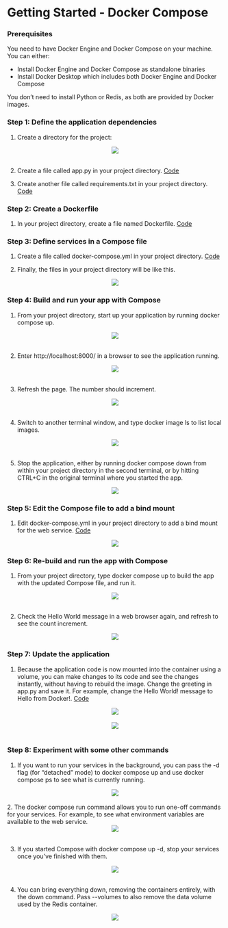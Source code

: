 # Getting Started - Docker Compose

### Prerequisites <br>
You need to have Docker Engine and Docker Compose on your machine. You can either: <br>

- Install Docker Engine and Docker Compose as standalone binaries 
- Install Docker Desktop which includes both Docker Engine and Docker Compose 

You don’t need to install Python or Redis, as both are provided by Docker images.<br>

### Step 1: Define the application dependencies<br>

1. Create a directory for the project:

<div align="center"><img src="gambar/latihan/get-started/Screenshot(1).jpg"></div><br>

2. Create a file called app.py in your project directory. [Code](kode/app.py) <br>

3. Create another file called requirements.txt in your project directory. [Code](kode/requirements.txt)<br>

### Step 2: Create a Dockerfile<br>

1. In your project directory, create a file named Dockerfile. [Code](kode/Dockerfile)<br>

### Step 3: Define services in a Compose file<br>

1. Create a file called docker-compose.yml in your project directory. [Code](kode/docker-compose.yml)<br>

2. Finally, the files in your project directory will be like this. <br>

<div align="center"><img src="gambar/2.jpg"></div>

### Step 4: Build and run your app with Compose<br>

1. From your project directory, start up your application by running docker compose up.<br>

<div align="center"><img src="gambar/3.jpg"></div><br>

2. Enter http://localhost:8000/ in a browser to see the application running.<br>

<div align="center"><img src="gambar/4.jpg"></div><br>

3. Refresh the page. The number should increment.<br>

<div align="center"><img src="gambar/latihan/5.jpg"></div><br>

4. Switch to another terminal window, and type docker image ls to list local images.<br>

<div align="center"><img src="gambar/6.jpg"></div><br>

5. Stop the application, either by running docker compose down from within your project directory in the second terminal, or by hitting CTRL+C in the original terminal where you started the app. <br>

<div align="center"><img src="gambar/7.jpg"></div>

### Step 5: Edit the Compose file to add a bind mount<br>

1. Edit docker-compose.yml in your project directory to add a bind mount for the web service. [Code](kode/docker-compose.yml)<br>
<div align="center"><img src="gambar/8.jpg"></div>

### Step 6: Re-build and run the app with Compose <br>

1. From your project directory, type docker compose up to build the app with the updated Compose file, and run it. <br>

<div align="center"><img src="gambar/9.jpg"></div><br>

2. Check the Hello World message in a web browser again, and refresh to see the count increment.<br>

<div align="center"><img src="gambar/10.jpg"></div>

### Step 7: Update the application <br>

1. Because the application code is now mounted into the container using a volume, you can make changes to its code and see the changes instantly, without having to rebuild the image. Change the greeting in app.py and save it. For example, change the Hello World! message to Hello from Docker!. [Code](kode/app.py) <br>

<div align="center"><img src="gambar/11app.jpg"></div><br>
<div align="center"><img src="gambar/11hasil.jpg"></div><br>

### Step 8: Experiment with some other commands

1. If you want to run your services in the background, you can pass the -d flag (for “detached” mode) to docker compose up and use docker compose ps to see what is currently running. <br>
<div align="center"><img src="gambar/steep8.jpg"></div><br>
2. The docker compose run command allows you to run one-off commands for your services. For example, to see what environment variables are available to the web service. <br>
<div align="center"><img src="gambar/steep8b.jpg"></div><br>

3. If you started Compose with docker compose up -d, stop your services once you’ve finished with them. <br>

<div align="center"><img src="gambar/steep8c.jpg"></div><br>

4. You can bring everything down, removing the containers entirely, with the down command. Pass --volumes to also remove the data volume used by the Redis container. <br>

<div align="center"><img src="gambar/steep8d.jpg"></div><br>
